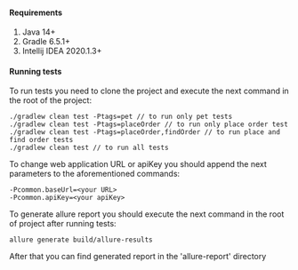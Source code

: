 #### Requirements
1. Java 14+
2. Gradle 6.5.1+
3. Intellij IDEA 2020.1.3+

#### Running tests
To run tests you need to clone the project and execute the next command in the root of the project:
```
./gradlew clean test -Ptags=pet // to run only pet tests
./gradlew clean test -Ptags=placeOrder // to run only place order test 
./gradlew clean test -Ptags=placeOrder,findOrder // to run place and find order tests
./gradlew clean test // to run all tests
```

To change web application URL or apiKey you should append the next parameters to the aforementioned commands:
```
-Pcommon.baseUrl=<your URL>
-Pcommon.apiKey=<your apiKey>
```

To generate allure report you should execute the next command in the root of project after running tests:
```
allure generate build/allure-results
``` 
After that you can find generated report in the 'allure-report' directory